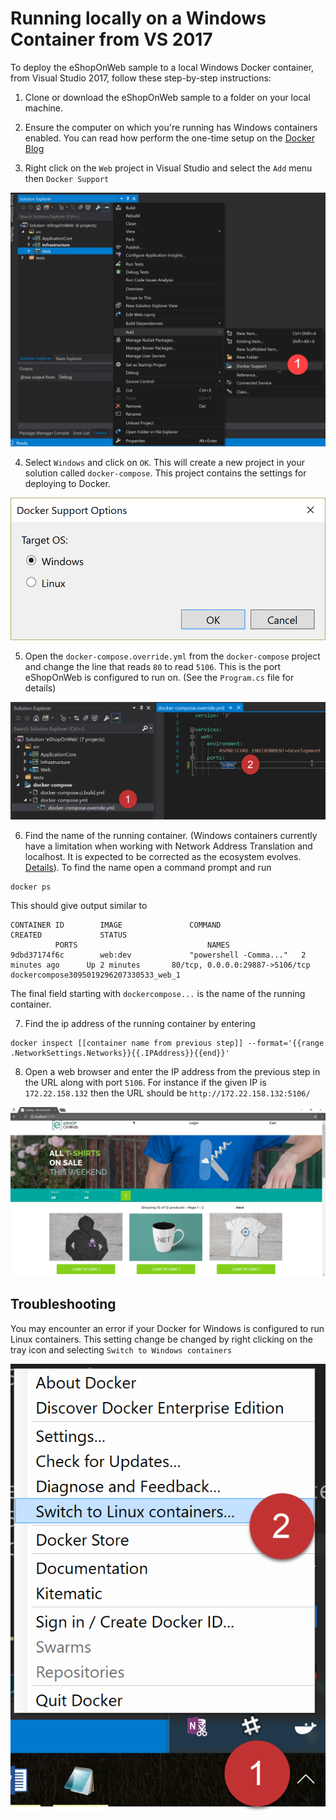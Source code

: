 # Running locally on a Windows Container from VS 2017

To deploy the eShopOnWeb sample to a local Windows Docker container, from Visual Studio 2017, follow these step-by-step instructions:

1. Clone or download the eShopOnWeb sample to a folder on your local machine.

2. Ensure the computer on which you're running has Windows containers enabled. You can read how perform the one-time setup on the [Docker Blog](https://blog.docker.com/2016/09/build-your-first-docker-windows-server-container/)

3. Right click on the `Web` project in Visual Studio and select the `Add` menu then `Docker Support`  

![Add docker support by clicking Add > Docker Support.](5-1.png)

4. Select `Windows` and click on `OK`.  This will create a new project in your solution called `docker-compose`. This project contains the settings for deploying to Docker. 

![Select Windows in the Docker Support Options dialog](5-2.png)

5. Open the `docker-compose.override.yml` from the `docker-compose` project and change the line that reads `80` to read `5106`. This is the port eShopOnWeb is configured to run on. (See the `Program.cs` file for details)

![Update the port override.](5-3.png)

6. Find the name of the running container. (Windows containers currently have a limitation when working with Network Address Translation and localhost. It is expected to be corrected as the ecosystem evolves. [Details](https://docs.docker.com/docker-for-windows/troubleshoot/#limitations-of-windows-containers-for-localhost-and-published-ports)).  To find the name open a command prompt and run 

```
docker ps
```

This should give output similar to 

```
CONTAINER ID        IMAGE               COMMAND                  CREATED             STATUS
          PORTS                             NAMES
9dbd37174f6c        web:dev             "powershell -Comma..."   2 minutes ago      Up 2 minutes       80/tcp, 0.0.0.0:29887->5106/tcp   dockercompose3095019296207330533_web_1
```

The final field starting with `dockercompose...` is the name of the running container.

7. Find the ip address of the running container by entering 

```
docker inspect [[container name from previous step]] --format='{{range .NetworkSettings.Networks}}{{.IPAddress}}{{end}}'
```


8. Open a web browser and enter the IP address from the previous step in the URL along with port `5106`. For instance if the given IP is `172.22.158.132` then the URL should be `http://172.22.158.132:5106/`

![The eShopOnline web application running in a Linux container](3-4.png)

## Troubleshooting

You may encounter an error if your Docker for Windows is configured to run Linux containers. This setting change be changed by right clicking on the tray icon and selecting `Switch to Windows containers`

![Change the sort of containers docker uses by default.](3-5.png)